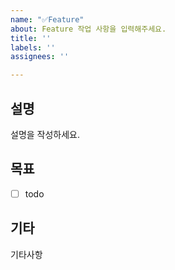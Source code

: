 ```yaml
---
name: "✅Feature"
about: Feature 작업 사항을 입력해주세요.
title: ''
labels: ''
assignees: ''

---
```


## 설명
설명을 작성하세요.

## 목표
- [ ] todo

## 기타
기타사항
